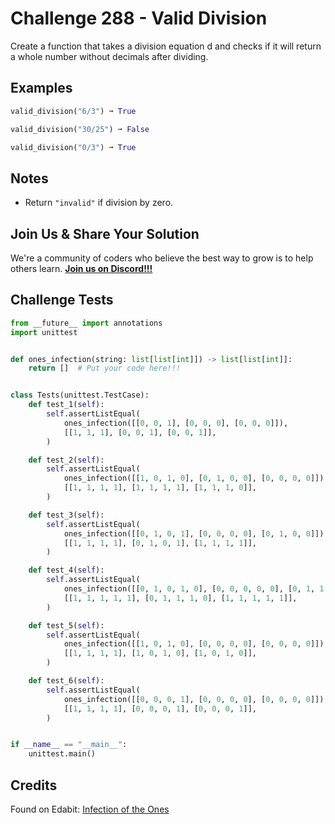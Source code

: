 # Challenge 288 - Valid Division

Create a function that takes a division equation d and checks if it will return a whole number without decimals after dividing.

## Examples
```python
valid_division("6/3") ➞ True

valid_division("30/25") ➞ False

valid_division("0/3") ➞ True
```
## Notes

- Return `"invalid"` if division by zero.

## Join Us & Share Your Solution

We're a community of coders who believe the best way to grow is to help others learn. **[Join us on Discord!!!]("https"://discord.gg/sfHykntuGy)**

## Challenge Tests
```python
from __future__ import annotations
import unittest


def ones_infection(string: list[list[int]]) -> list[list[int]]:
    return []  # Put your code here!!!


class Tests(unittest.TestCase):
    def test_1(self):
        self.assertListEqual(
            ones_infection([[0, 0, 1], [0, 0, 0], [0, 0, 0]]),
            [[1, 1, 1], [0, 0, 1], [0, 0, 1]],
        )

    def test_2(self):
        self.assertListEqual(
            ones_infection([[1, 0, 1, 0], [0, 1, 0, 0], [0, 0, 0, 0]]),
            [[1, 1, 1, 1], [1, 1, 1, 1], [1, 1, 1, 0]],
        )

    def test_3(self):
        self.assertListEqual(
            ones_infection([[0, 1, 0, 1], [0, 0, 0, 0], [0, 1, 0, 0]]),
            [[1, 1, 1, 1], [0, 1, 0, 1], [1, 1, 1, 1]],
        )

    def test_4(self):
        self.assertListEqual(
            ones_infection([[0, 1, 0, 1, 0], [0, 0, 0, 0, 0], [0, 1, 1, 1, 0]]),
            [[1, 1, 1, 1, 1], [0, 1, 1, 1, 0], [1, 1, 1, 1, 1]],
        )

    def test_5(self):
        self.assertListEqual(
            ones_infection([[1, 0, 1, 0], [0, 0, 0, 0], [0, 0, 0, 0]]),
            [[1, 1, 1, 1], [1, 0, 1, 0], [1, 0, 1, 0]],
        )

    def test_6(self):
        self.assertListEqual(
            ones_infection([[0, 0, 0, 1], [0, 0, 0, 0], [0, 0, 0, 0]]),
            [[1, 1, 1, 1], [0, 0, 0, 1], [0, 0, 0, 1]],
        )


if __name__ == "__main__":
    unittest.main()
```
## Credits

Found on Edabit: [Infection of the Ones](https://edabit.com/challenge/tY5fmSbk85N8digXQ)
